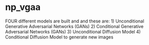 # np_vgaa
FOUR different models are built and and these are: 1) Unconditional Generative Adversarial Networks (GANs) 2) Conditional Generative Adversarial Networks (GANs)  3) Unconditional Diffusion Model 4) Conditional Diffusion Model to generate new images
